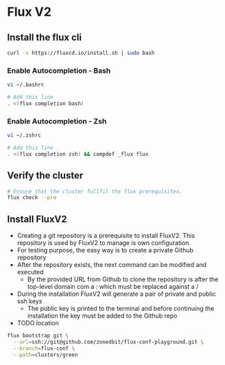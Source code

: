 # Flux V2

## Install the flux cli

``` sh
curl -s https://fluxcd.io/install.sh | sudo bash
```

### Enable Autocompletion - Bash

``` sh
vi ~/.bashrc

# Add this line
. <(flux completion bash)
```

### Enable Autocompletion - Zsh

``` sh
vi ~/.zshrc

# Add this line
. <(flux completion zsh) && compdef _flux flux
```

## Verify the cluster

``` sh
# Ensure that the cluster fullfil the flux prerequisites.
flux check --pre
```

## Install FluxV2

* Creating a git repository is a prerequisite to install FluxV2. This repository is
  used by FluxV2 to manage is own configuration.
* For testing purpose, the easy way is to create a private Github repository
* After the repository exists, the next command can be modified and executed
    * By the provided URL from Github to clone the repository
      is after the top-level domain com a : which must be replaced against a  /
* During the installation FluxV2 will generate a pair of private and public ssh keys
    * The public key is printed to the terminal and before continuing the installation
      the key must be added to the Github repo
* TODO location

``` sh
flux bootstrap git \
  --url=ssh://git@github.com/zonedbit/flux-conf-playground.git \
  --branch=flux-conf \
  --path=clusters/green
```

